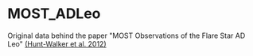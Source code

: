 # MOST_ADLeo
Original data behind the paper "MOST Observations of the Flare Star AD Leo" [(Hunt-Walker et al. 2012)](http://adsabs.harvard.edu/abs/2012PASP..124..545H)
